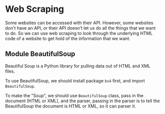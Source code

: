# Web Scraping

Some websites can be accessed with their API. However, some websites don't have an API, or their API doesn't let us do all the things that we want to do. So we can use web scraping to look through the underlying HTML code of a website to get hold of the information that we want.

## Module BeautifulSoup

Beautiful Soup is a Python library for pulling data out of HTML and XML files.

To use BeautifulSoup, we should install package `bs4` first, and import `BeautifulSoup`.

To make the "Soup", we should use `BeautifulSoup` class, pass in the document (HTML or XML), and the parser, passing in the parser is to tell the BeautifulSoup the document is HTML or XML, so it can parser it.
